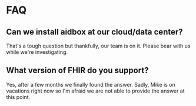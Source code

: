 # FAQ

## Can we install aidbox at our cloud/data center?

That's a tough question but thankfully, our team is on it. Please bear with us while we're investigating.

## What version of FHIR do you support?

Yes, after a few months we finally found the answer. Sadly, Mike is on vacations right now so I'm afraid we are not able to provide the answer at this point.



